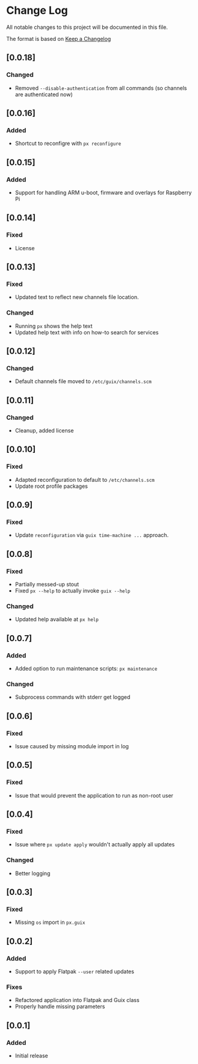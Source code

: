 # Change Log

All notable changes to this project will be documented in this file.

The format is based on [Keep a Changelog](http://keepachangelog.com/)

## [0.0.18]

### Changed

- Removed `--disable-authentication` from all commands (so channels are authenticated now)

## [0.0.16]

### Added

- Shortcut to reconfigre with `px reconfigure`

## [0.0.15]

### Added

- Support for handling ARM u-boot, firmware and overlays for Raspberry Pi

## [0.0.14]

### Fixed

- License

## [0.0.13]

### Fixed

- Updated text to reflect new channels file location.

### Changed

- Running `px` shows the help text
- Updated help text with info on how-to search for services

## [0.0.12]

### Changed

- Default channels file moved to `/etc/guix/channels.scm`

## [0.0.11]

### Changed

- Cleanup, added license

## [0.0.10]

### Fixed

- Adapted reconfiguration to default to `/etc/channels.scm`
- Update root profile packages

## [0.0.9]

### Fixed

- Update `reconfiguration` via `guix time-machine ...` approach.

## [0.0.8]

### Fixed

- Partially messed-up stout
- Fixed `px --help` to actually invoke `guix --help`

### Changed

- Updated help available at `px help`

## [0.0.7]

### Added

- Added option to run maintenance scripts: `px maintenance`

### Changed

- Subprocess commands with stderr get logged

## [0.0.6]

### Fixed

- Issue caused by missing module import in log

## [0.0.5]

### Fixed

- Issue that would prevent the application to run as non-root user

## [0.0.4]

### Fixed

- Issue where `px update apply` wouldn't actually apply all updates

### Changed

- Better logging

## [0.0.3]

### Fixed

- Missing `os` import in `px.guix`

## [0.0.2]

### Added

- Support to apply Flatpak `--user` related updates

### Fixes

- Refactored application into Flatpak and Guix class
- Properly handle missing parameters

## [0.0.1]

### Added

- Initial release
